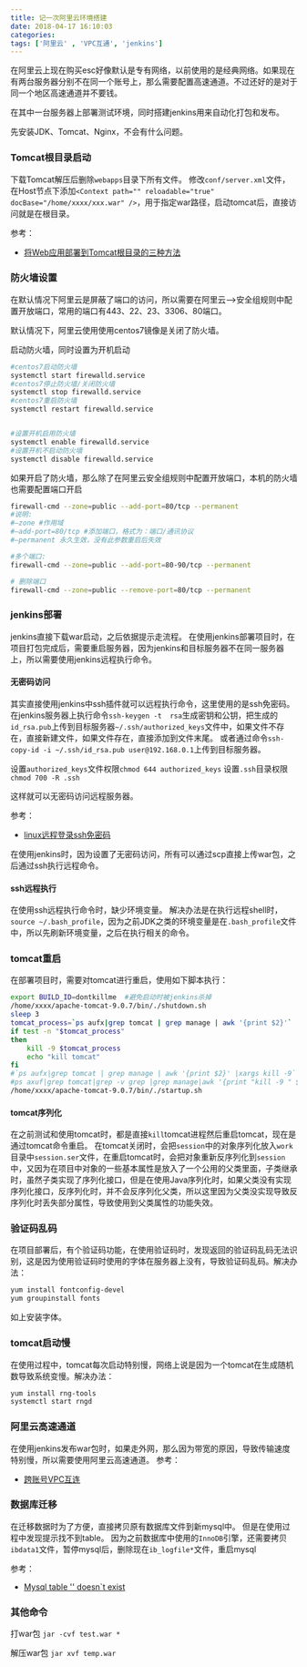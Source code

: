 ```yaml
---
title: 记一次阿里云环境搭建
date: 2018-04-17 16:10:03
categories: 
tags: ['阿里云' , 'VPC互通', 'jenkins']
---
```


在阿里云上现在购买esc好像默认是专有网络，以前使用的是经典网络。如果现在有两台服务器分别不在同一个账号上，那么需要配置高速通道。不过还好的是对于同一个地区高速通道并不要钱。

在其中一台服务器上部署测试环境，同时搭建jenkins用来自动化打包和发布。

先安装JDK、Tomcat、Nginx，不会有什么问题。
<!-- more -->
### Tomcat根目录启动
下载Tomcat解压后删除`webapps`目录下所有文件。
修改`conf/server.xml`文件，在Host节点下添加`<Context path="" reloadable="true" docBase="/home/xxxx/xxx.war" />`，用于指定war路径，启动tomcat后，直接访问就是在根目录。

参考：
* [将Web应用部署到Tomcat根目录的三种方法](https://blog.csdn.net/yakoo5/article/details/53207880)

### 防火墙设置
在默认情况下阿里云是屏蔽了端口的访问，所以需要在阿里云-->安全组规则中配置开放端口，常用的端口有443、22、23、3306、80端口。

默认情况下，阿里云使用使用centos7镜像是关闭了防火墙。

启动防火墙，同时设置为开机启动
```sh
#centos7启动防火墙
systemctl start firewalld.service
#centos7停止防火墙/关闭防火墙
systemctl stop firewalld.service
#centos7重启防火墙
systemctl restart firewalld.service


#设置开机启用防火墙
systemctl enable firewalld.service
#设置开机不启动防火墙
systemctl disable firewalld.service
```
如果开启了防火墙，那么除了在阿里云安全组规则中配置开放端口，本机的防火墙也需要配置端口开启
```sh
firewall-cmd --zone=public --add-port=80/tcp --permanent
#说明:
#–zone #作用域
#–add-port=80/tcp #添加端口，格式为：端口/通讯协议
#–permanent 永久生效，没有此参数重启后失效

#多个端口:
firewall-cmd --zone=public --add-port=80-90/tcp --permanent

# 删除端口
firewall-cmd --zone=public --remove-port=80/tcp --permanent
```

### jenkins部署
jenkins直接下载war启动，之后依据提示走流程。
在使用jenkins部署项目时，在项目打包完成后，需要重启服务器，因为jenkins和目标服务器不在同一服务器上，所以需要使用jenkins远程执行命令。

#### 无密码访问
其实直接使用jenkins中ssh插件就可以远程执行命令，这里使用的是ssh免密码。
在jenkins服务器上执行命令`ssh-keygen -t  rsa`生成密钥和公钥，把生成的`id_rsa.pub`上传到目标服务器`~/.ssh/authorized_keys`文件中，如果文件不存在，直接新建文件，如果文件存在，直接添加到文件末尾。
或者通过命令`ssh-copy-id -i ~/.ssh/id_rsa.pub user@192.168.0.1`上传到目标服务器。

设置`authorized_keys`文件权限`chmod 644 authorized_keys`
设置`.ssh`目录权限`chmod 700 -R .ssh`

这样就可以无密码访问远程服务器。

参考：
* [linux远程登录ssh免密码](https://blog.csdn.net/zhuying_linux/article/details/7049078Bc4R@f1Id5Q!)

在使用jenkins时，因为设置了无密码访问，所有可以通过scp直接上传war包，之后通过ssh执行远程命令。


#### ssh远程执行
在使用ssh远程执行命令时，缺少环境变量。
解决办法是在执行远程shell时，`source ~/.bash_profile`，因为之前JDK之类的环境变量是在`.bash_profile`文件中，所以先刷新环境变量，之后在执行相关的命令。


### tomcat重启
在部署项目时，需要对tomcat进行重启，使用如下脚本执行：
```sh
export BUILD_ID=dontkillme	#避免启动时被jenkins杀掉
/home/xxxx/apache-tomcat-9.0.7/bin/./shutdown.sh
sleep 3
tomcat_process=`ps aufx|grep tomcat | grep manage | awk '{print $2}'`
if test -n "$tomcat_process"
then
    kill -9 $tomcat_process
    echo "kill tomcat"
fi
#`ps aufx|grep tomcat | grep manage | awk '{print $2}' |xargs kill -9`
#ps axuf|grep tomcat|grep -v grep |grep manage|awk '{print "kill -9 " $2}'|sh
/home/xxxx/apache-tomcat-9.0.7/bin/./startup.sh
```

#### tomcat序列化
在之前测试和使用tomcat时，都是直接`kill`tomcat进程然后重启tomcat，现在是通过tomcat命令重启。
在tomcat关闭时，会把`session`中的对象序列化放入`work`目录中`session.ser`文件，在重启tomcat时，会把对象重新反序列化到`session`中，又因为在项目中对象的一些基本属性是放入了一个公用的父类里面，子类继承时，虽然子类实现了序列化接口，但是在使用Java序列化时，如果父类没有实现序列化接口，反序列化时，并不会反序列化父类，所以这里因为父类没实现导致反序列化时丢失部分属性，导致使用到父类属性的功能失效。

### 验证码乱码
在项目部署后，有个验证码功能，在使用验证码时，发现返回的验证码乱码无法识别，这是因为使用验证码时使用的字体在服务器上没有，导致验证码乱码。解决办法：
```sh
yum install fontconfig-devel 
yum groupinstall fonts
```
如上安装字体。

### tomcat启动慢
在使用过程中，tomcat每次启动特别慢，网络上说是因为一个tomcat在生成随机数导致系统变慢。解决办法：
```sh
yum install rng-tools
systemctl start rngd
```

### 阿里云高速通道
在使用jenkins发布war包时，如果走外网，那么因为带宽的原因，导致传输速度特别慢，所以需要使用阿里云高速通道。
参考：
* [跨账号VPC互连](https://helpcdn.aliyun.com/document_detail/44843.html?spm=a2c4g.11186623.2.3.DpNqM4)

### 数据库迁移
在迁移数据时为了方便，直接拷贝原有数据库文件到新mysql中。
但是在使用过程中发现提示找不到table。
因为之前数据库中使用的`InnoDB`引擎，还需要拷贝`ibdata1`文件，暂停mysql后，删除现在`ib_logfile*`文件，重启mysql

参考：
* [Mysql table '' doesn`t exist](http://www.cnblogs.com/brucexuyg/archive/2012/06/22/2558755.html)


### 其他命令
打war包
`jar -cvf test.war *`

解压war包
`jar xvf temp.war`

